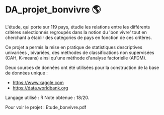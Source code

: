 # DA_projet_bonvivre :earth_americas:

L'étude, qui porte sur 119 pays, étudie les relations entre les différents critères selectionnés regroupés dans la notion du 'bon vivre' tout en cherchant a établir des catégories de pays en fonction de ces critères.
 
Ce projet a permis la mise en pratique de statistiques descriptives univariées , bivariées, des méthodes de classifications non supervisées (CAH, K-means) ainsi qu'une méthode d'analyse factorielle (AFDM).

Deux sources de données ont été utilisées pour la construction de la base de données unique : 
- https://www.kaggle.com
- https://data.worldbank.org

Langage utilisé : R
Note obtenue : 18/20.

Pour voir le projet : Etude_bonvivre.pdf
